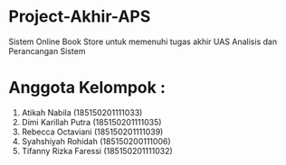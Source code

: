 # Project-Akhir-APS
Sistem Online Book Store untuk memenuhi tugas akhir UAS Analisis dan Perancangan Sistem

# Anggota Kelompok :

1. Atikah Nabila (185150201111033)
2. Dimi Karillah Putra (185150201111035)
3. Rebecca Octaviani (185150201111039)
4. Syahshiyah Rohidah (185150200111006)
5. Tifanny Rizka Faressi (185150201111032)
